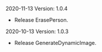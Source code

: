 2020-11-13 Version: 1.0.4
- Release ErasePerson.

2020-10-13 Version: 1.0.3
- Release GenerateDynamicImage.


